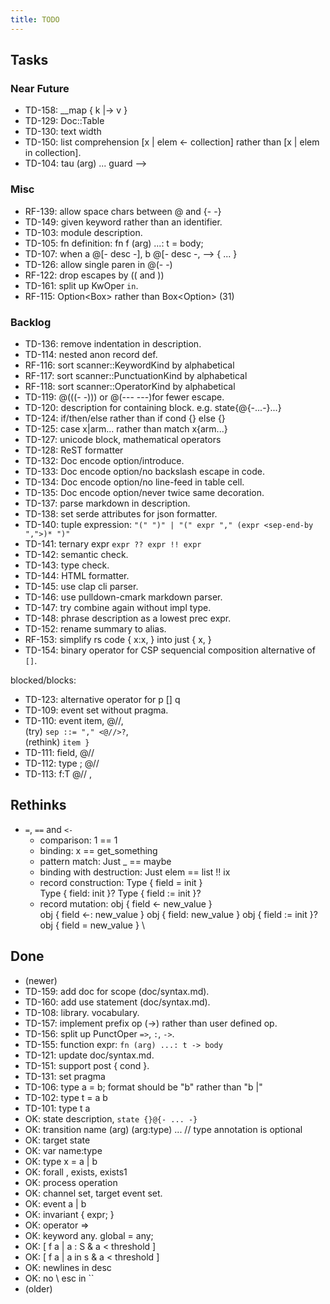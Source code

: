 ```yaml
---
title: TODO
---
```


## Tasks

### Near Future

- TD-158: \_\_map { k |-> v }
- TD-129: Doc::Table
- TD-130: text width
- TD-150: list comprehension [x | elem <- collection] rather than [x | elem in collection].
- TD-104: tau (arg) ... guard -\->

### Misc

- RF-139: allow space chars between @ and {- -}
- TD-149: given keyword rather than an identifier.
- TD-103: module description.
- TD-105: fn definition: fn f (arg) ...: t = body;
- TD-107: when a @[- desc -], b @[- desc -, --> { ... }
- TD-126: allow single paren in @(- -)
- RF-122: drop escapes by (( and ))
- TD-161: split up KwOper `in`.
- RF-115: Option<Box<String>> rather than Box<Option<String>> (31)

### Backlog

- TD-136: remove indentation in description.
- TD-114: nested anon record def.
- RF-116: sort scanner::KeywordKind by alphabetical
- RF-117: sort scanner::PunctuationKind by alphabetical
- RF-118: sort scanner::OperatorKind by alphabetical
- TD-119: @(((- -))) or @(-\-- -\--)for fewer escape.
- TD-120: description for containing block. e.g. state{@{-...-}...}
- TD-124: if/then/else rather than if cond {} else {}
- TD-125: case x|arm... rather than match x{arm...}
- TD-127: unicode block, mathematical operators
- TD-128: ReST formatter
- TD-132: Doc encode option/introduce.
- TD-133: Doc encode option/no backslash escape in code.
- TD-134: Doc encode option/no line-feed in table cell.
- TD-135: Doc encode option/never twice same decoration.
- TD-137: parse markdown in description.
- TD-138: set serde attributes for json formatter.
- TD-140: tuple expression:  `"(" ")" | "(" expr "," (expr <sep-end-by ",">)* ")"`
- TD-141: ternary expr `expr ?? expr !! expr`
- TD-142: semantic check.
- TD-143: type check.
- TD-144: HTML formatter.
- TD-145: use clap cli parser.
- TD-146: use pulldown-cmark markdown parser.
- TD-147: try combine again without impl type.
- TD-148: phrase description as a lowest prec expr.
- TD-152: rename summary to alias.
- RF-153: simplify rs code { x:x, } into just { x, }
- TD-154: binary operator for CSP sequencial composition alternative of `[]`.

blocked/blocks:

- TD-123: alternative operator for p [] q
- TD-109: event set without pragma.
- TD-110: event item, @//, \
  (try) `sep ::= "," <@//>?`, \
  (rethink) `item }`
- TD-111: field, @//
- TD-112: type ; @//
- TD-113: f:T @// ,

## Rethinks

* `=`, `==` and `<-`
    * comparison: 1 == 1
    * binding: x == get\_something
    * pattern match: Just _ == maybe
    * binding with destruction: Just elem == list !! ix
    * record construction: Type { field = init } \
      Type { field: init }?
      Type { field := init }?
    * record mutation: obj { field <- new\_value } \
      obj { field <-: new\_value }
      obj { field: new\_value }
      obj { field := init }?
      obj { field = new\_value } \


## Done

- (newer)
- TD-159: add doc for scope (doc/syntax.md).
- TD-160: add use statement (doc/syntax.md).
- TD-108: library. vocabulary.
- TD-157: implement prefix op (->) rather than user defined op.
- TD-156: split up PunctOper `=>`, `:`, `->`.
- TD-155: function expr: `fn (arg) ...: t -> body`
- TD-121: update doc/syntax.md.
- TD-151: support post { cond }.
- TD-131: set pragma
- TD-106: type a = b; format should be "b" rather than "b |"
- TD-102: type t = a b
- TD-101: type t a
- OK: state description, `state {}@{- ... -}`
- OK: transition name (arg) (arg:type) ...  // type annotation is optional
- OK: target state
- OK: var name:type
- OK: type x = a | b
- OK: forall , exists, exists1
- OK: process operation
- OK: channel set, target event set.
- OK: event a | b
- OK: invariant { expr; }
- OK: operator =>
- OK: keyword any. global = any;
- OK: [ f a | a : S & a < threshold ]
- OK: [ f a | a in s & a < threshold ]
- OK: newlines in desc
- OK: no \ esc in ``
- (older)
